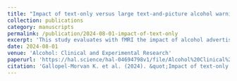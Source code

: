 ```yaml
---
title: "Impact of text‐only versus large text‐and‐picture alcohol warning formats: A functional magnetic resonance imaging study in French young male drinkers"
collection: publications
category: manuscripts
permalink: /publication/2024-08-01-impact-of-text-only
excerpt: 'This study evaluates with fMRI the impact of alcohol advertisements on the reward system of young males.'
date: 2024-08-01
venue: 'Alcohol: Clinical and Experimental Research'
paperurl: 'https://hal.science/hal-04694798v1/file/Alcohol%20Clinical%20and%20Experimental%20Research%20-%202024%20-%20Gallopel%E2%80%90Morvan%20-%20Impact%20of%20text%E2%80%90only%20versus%20large%20text%E2%80%90and%E2%80%90picture.pdf'
citation: 'Gallopel-Morvan K. et al. (2024). &quot;Impact of text‐only versus large text‐and‐picture alcohol warning formats: A functional magnetic resonance imaging study in French young male drinkers.&quot; <i>Alcohol: Clinical and Experimental Research</i>. 8(48).'
---
```



